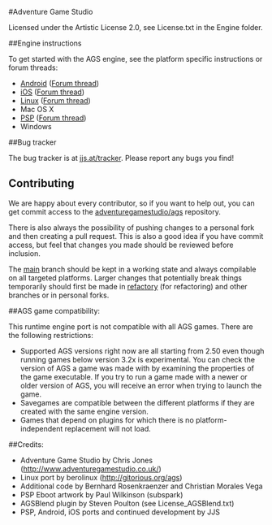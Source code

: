 #Adventure Game Studio

Licensed under the Artistic License 2.0, see License.txt in the Engine folder.


##Engine instructions

To get started with the AGS engine, see the platform specific instructions or forum threads:

-    [Android](https://github.com/adventuregamestudio/ags/blob/main/Android/README.md) ([Forum thread](http://www.adventuregamestudio.co.uk/yabb/index.php?topic=44768.0))
-    [iOS](https://github.com/adventuregamestudio/ags/blob/main/iOS/README.md) ([Forum thread](http://www.adventuregamestudio.co.uk/yabb/index.php?topic=46040.0))
-    [Linux](https://github.com/adventuregamestudio/ags/blob/main/debian/README.md) ([Forum thread](http://www.adventuregamestudio.co.uk/yabb/index.php?topic=46152.0))
-    Mac OS X
-    [PSP](https://github.com/adventuregamestudio/ags/blob/main/PSP/README.md) ([Forum thread](http://www.adventuregamestudio.co.uk/yabb/index.php?topic=43998.0))
-    Windows


##Bug tracker

The bug tracker is at [jjs.at/tracker](http://jjs.at/tracker). Please report any bugs you find!

## Contributing

We are happy about every contributor, so if you want to help out, you can get commit access to the [adventuregamestudio/ags](https://github.com/adventuregamestudio/ags) repository.

There is also always the possibility of pushing changes to a personal fork and then creating a pull request.
This is also a good idea if you have commit access, but feel that changes you made should be reviewed before inclusion.

The [main](https://github.com/adventuregamestudio/ags/tree/main) branch should be kept in a working state and always compilable on all targeted platforms.
Larger changes that potentially break things temporarily should first be made in [refactory](https://github.com/adventuregamestudio/ags/tree/refactory) (for refactoring) and other branches or in personal forks.

##AGS game compatibility:

This runtime engine port is not compatible with all AGS games. There are the
following restrictions:

-   Supported AGS versions right now are all starting from 2.50 even though
    running games below version 3.2x is experimental.
    You can check the version of AGS a game was made with by examining the properties 
    of the game executable.
    If you try to run a game made with a newer or older version of AGS, you will
    receive an error when trying to launch the game.
-   Savegames are compatible between the different platforms if they are created
    with the same engine version.
-   Games that depend on plugins for which there is no platform-independent
    replacement will not load.

##Credits:

-   Adventure Game Studio by Chris Jones (http://www.adventuregamestudio.co.uk/)
-   Linux port by berolinux (http://gitorious.org/ags)
-   Additional code by Bernhard Rosenkraenzer and Christian Morales Vega
-   PSP Eboot artwork by Paul Wilkinson (subspark)
-   AGSBlend plugin by Steven Poulton (see License_AGSBlend.txt)
-   PSP, Android, iOS ports and continued development by JJS